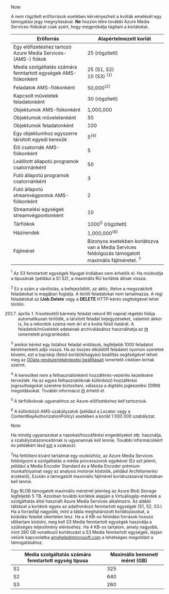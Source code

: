 >[!NOTE]
>A nem rögzített erőforrások esetében kérvényezheti a kvóták emelését egy támogatási jegy megnyitásával. **Ne** hozzon létre további Azure Media Services-fiókokat csak azért, hogy megpróbálja tágítani a korlátokat.

| Erőforrás | Alapértelmezett korlát | 
| --- | --- | 
| Egy előfizetéshez tartozó Azure Media Services- (AMS-) fiókok | 25 (rögzített) |
| Media szolgáltatás számára fenntartott egységek AMS-fiókonként |25 (S1, S2)<br/>10 (S3) <sup>(1)</sup> | 
| Feladatok AMS-fiókonként | 50,000<sup>(2)</sup> |
| Kapcsolt műveletek feladatonként | 30 (rögzített) |
| Objektumok AMS-fiókonként | 1,000,000|
| Objektumok műveletenként | 50 |
| Objektumok feladatonként | 100 |
| Egy objektumhoz egyszerre társított egyedi keresők | 5<sup>(4)</sup> |
| Élő csatornák AMS-fiókonként |5|
| Leállított állapotú programok csatornánként |50|
| Futó állapotú programok csatornánként |3|
| Futó állapotú streamvégpontok AMS-fiókonként|2|
| Streamelési egységek streamvégpontonként |10 |
| Tárfiókok | 1000<sup>5</sup> (rögzített) |
| Házirendek | 1,000,000<sup>(6)</sup> |
| Fájlméret| Bizonyos esetekben korlátozva van a Media Services feldolgozás támogatott maximális fájlméretet. <sup>7</sup> |
  
<sup>1</sup> Az S3 fenntartott egységek Nyugat-Indiában nem érhetők el. Ha módosítja a típusának (például a S1 S2), a maximális RU korlátok állnak vissza.

<sup>2</sup> Ez a szám a várólistás, a befejeződött, az aktív, illetve a megszakított feladatokat is magában foglalja. A törölt feladatokat nem tartalmazza. A régi feladatokat az **IJob.Delete** vagy a **DELETE** HTTP-kérés segítségével lehet törölni.

2017. április 1. frissítésétől bármely feladat rekord 90 napnál régebbi fiókja automatikusan törlődik, a társított feladat bejegyzéseket, valamint akkor is, ha a rekordok száma nem éri el a kvóta felső határát. A feladatok/műveletek adatainak archiválásához használhatja az [itt](../articles/media-services/media-services-dotnet-manage-entities.md) ismertetett programkódot.

<sup>3</sup> amikor kérést egy listához feladat entitások, legfeljebb 1000 feladatot kérelmenként adja vissza. Ha az összes elküldött feladatot nyomon szeretné követni, ezt a top/skip (felső korlát/kihagyás) beállítás segítségével teheti meg az [OData rendszerlekérdezési beállításait](http://msdn.microsoft.com/library/gg309461.aspx) ismertető cikkben leírtak szerint.

<sup>4</sup> A keresőket nem a felhasználónkénti hozzáférés-vezérlés kezelésére tervezték. Ha az egyes felhasználóknak különböző hozzáférési jogosultságokat szeretne biztosítani, válassza a digitális jogkezelési (DRM) megoldásokat. További információ [itt](../articles/media-services/media-services-content-protection-overview.md) érhető el.

<sup>5</sup> A tárfiókoknak ugyanahhoz az Azure-előfizetéshez kell tartozniuk.

<sup>6</sup> A különböző AMS-szabályzatok (például a Locator vagy a ContentKeyAuthorizationPolicy) esetében a korlát 1 000 000 szabályzat. 

>[!NOTE]
> Ha mindig ugyanazokat a napokat/hozzáférési engedélyeket stb. használja, a szabályzatazonosítónak is ugyanannak kell lennie. További információkért és példákért lásd [ezt](../articles/media-services/media-services-dotnet-manage-entities.md#limit-access-policies) a szakaszt.

<sup>7</sup>Ha feltölteni kívánt tartalmat egy eszközhöz, az Azure Media Services feldolgozni a szolgáltatás a média processzorok egyikével (Ez azt jelenti, például a Media Encoder Standard és a Media Encoder prémium munkafolyamat vagy az analysis motorok kódolók, például Arcfelismerési érzékelő), Ezután a támogatott maximális fájlméret korlátozásaival tisztában kell lennie. 

Egy BLOB támogatott maximális méretnél jelenleg az Azure Blob Storage legfeljebb 5 TB. Azonban további korlátok alapján a Virtuálisgép-méretek a szolgáltatás által használt Azure Media Services alkalmazni. Az alábbi táblázat a korlátok egyes az adathordozó fenntartott egységek (S1, S2, S3.) Ha a forrásfájl nagyobb, mint a tábla meghatározott korlátozásokat, a kódolási feladat sikertelen lesz. Ha a 4 KB-os feloldási források hosszú időtartam kódolni, meg kell S3 Media fenntartott egységek használja a szükséges teljesítmény eléréséhez. Ha 4 KB-os tartalom, amely nagyobb, mint 260 GB vonatkozó korlátozást a S3 Media fenntartott egységek, lépjen velünk kapcsolatba amshelp@microsoft.com a lehetséges megoldást a támogatásához.

| Media szolgáltatás számára fenntartott egység típusa | Maximális bemeneti méret (GB)| 
| --- | --- | 
|S1 | 325|
|S2 | 640|
|S3 | 260|
